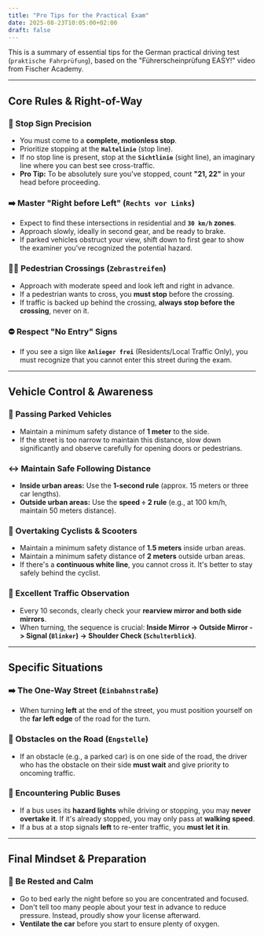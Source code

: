 ```yaml
---
title: "Pro Tips for the Practical Exam"
date: 2025-08-23T10:05:00+02:00
draft: false
---
```


This is a summary of essential tips for the German practical driving test (`praktische Fahrprüfung`), based on the "Führerscheinprüfung EASY!" video from Fischer Academy.

---

## Core Rules & Right-of-Way

### 🛑 Stop Sign Precision
- You must come to a **complete, motionless stop**.
- Prioritize stopping at the **`Haltelinie`** (stop line).
- If no stop line is present, stop at the **`Sichtlinie`** (sight line), an imaginary line where you can best see cross-traffic.
- **Pro Tip:** To be absolutely sure you've stopped, count **"21, 22"** in your head before proceeding.

### ➡️ Master "Right before Left" (`Rechts vor Links`)
- Expect to find these intersections in residential and **`30 km/h` zones**.
- Approach slowly, ideally in second gear, and be ready to brake.
- If parked vehicles obstruct your view, shift down to first gear to show the examiner you've recognized the potential hazard.

### 🚶‍♀️ Pedestrian Crossings (`Zebrastreifen`)
- Approach with moderate speed and look left and right in advance.
- If a pedestrian wants to cross, you **must stop** before the crossing.
- If traffic is backed up behind the crossing, **always stop before the crossing**, never on it.

### ⛔ Respect "No Entry" Signs
- If you see a sign like **`Anlieger frei`** (Residents/Local Traffic Only), you must recognize that you cannot enter this street during the exam.

---

## Vehicle Control & Awareness

### 🚗 Passing Parked Vehicles
- Maintain a minimum safety distance of **1 meter** to the side.
- If the street is too narrow to maintain this distance, slow down significantly and observe carefully for opening doors or pedestrians.

### ↔️ Maintain Safe Following Distance
- **Inside urban areas:** Use the **1-second rule** (approx. 15 meters or three car lengths).
- **Outside urban areas:** Use the **speed ÷ 2 rule** (e.g., at 100 km/h, maintain 50 meters distance).

### 🚴 Overtaking Cyclists & Scooters
- Maintain a minimum safety distance of **1.5 meters** inside urban areas.
- Maintain a minimum safety distance of **2 meters** outside urban areas.
- If there's a **continuous white line**, you cannot cross it. It's better to stay safely behind the cyclist.

### 👀 Excellent Traffic Observation
- Every 10 seconds, clearly check your **rearview mirror and both side mirrors**.
- When turning, the sequence is crucial: **Inside Mirror -> Outside Mirror -> Signal (`Blinker`) -> Shoulder Check (`Schulterblick`)**.

---

## Specific Situations

### ➡️ The One-Way Street (`Einbahnstraße`)
- When turning **left** at the end of the street, you must position yourself on the **far left edge** of the road for the turn.

### 🚧 Obstacles on the Road (`Engstelle`)
- If an obstacle (e.g., a parked car) is on one side of the road, the driver who has the obstacle on their side **must wait** and give priority to oncoming traffic.

### 🚌 Encountering Public Buses
- If a bus uses its **hazard lights** while driving or stopping, you may **never overtake it**. If it's already stopped, you may only pass at **walking speed**.
- If a bus at a stop signals **left** to re-enter traffic, you **must let it in**.

---

## Final Mindset & Preparation

### 🧘 Be Rested and Calm
- Go to bed early the night before so you are concentrated and focused.
- Don't tell too many people about your test in advance to reduce pressure. Instead, proudly show your license afterward.
- **Ventilate the car** before you start to ensure plenty of oxygen.
